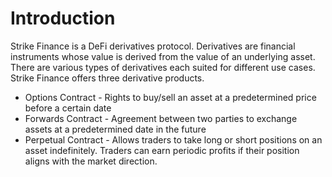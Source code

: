 # Introduction

Strike Finance is a DeFi derivatives protocol. Derivatives are financial instruments whose value is derived from the value of an underlying asset. There are various types of derivatives each suited for different use cases. Strike Finance offers three derivative products.&#x20;

* Options Contract - Rights to buy/sell an asset at a predetermined price before a certain date
* Forwards Contract - Agreement between two parties to exchange assets at a predetermined date in the future
* Perpetual Contract - Allows traders to take long or short positions on an asset indefinitely. Traders can earn periodic profits if their position aligns with the market direction.



